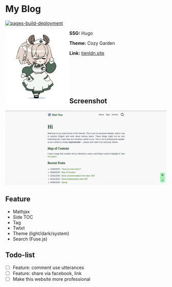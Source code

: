 # My Blog
[![pages-build-deployment](https://github.com/nhat-tien/blog/actions/workflows/pages/pages-build-deployment/badge.svg)](https://github.com/nhat-tien/blog/actions/workflows/pages/pages-build-deployment)

<img align="left" width="200" src="./static/images/nimi-transparent.gif" />

**SSG:** Hugo

**Theme:** Cozy Garden

**Link:** [tienldn.site](https://tienldn.site)

<br />
<br />
<br />
<br />
<br />

## Screenshot

<div align="center">
    <img src="./screenshot.png" />
</div>

## Feature 

- Mathjax
- Side TOC
- Tag
- Twtxt
- Theme (light/dark/system)
- Search (Fuse.js)

## Todo-list

- [ ] Feature: comment use utterances
- [ ] Feature: share via facebook, link
- [ ] Make this website more professional 
